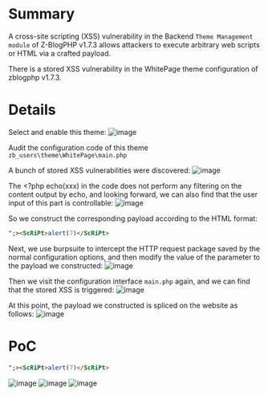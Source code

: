 # Summary
A cross-site scripting (XSS) vulnerability in the Backend `Theme Management module` of Z-BlogPHP v1.7.3 allows attackers to execute arbitrary web scripts or HTML via a crafted payload.

There is a stored XSS vulnerability in the WhitePage theme configuration of zblogphp v1.7.3.

# Details
Select and enable this theme:
![image](https://github.com/user-attachments/assets/f63625a7-e271-4391-9c79-3a96ac7a44c5)

Audit the configuration code of this theme
`zb_users\theme\WhitePage\main.php`

A bunch of stored XSS vulnerabilities were discovered:
![image](https://github.com/user-attachments/assets/987da642-e945-4868-ad7a-d7be389f9f12)

The <?php echo(xxx) in the code does not perform any filtering on the content output by echo, and looking forward, we can also find that the user input of this part is controllable:
![image](https://github.com/user-attachments/assets/40fdcb82-757c-41ab-b9ac-6332a24e2975)

So we construct the corresponding payload according to the HTML format:
```html
";><ScRiPt>alert(7)</ScRiPt>
```

Next, we use burpsuite to intercept the HTTP request package saved by the normal configuration options, and then modify the value of the parameter to the payload we constructed:
![image](https://github.com/user-attachments/assets/8b58c8b9-747c-47d7-826f-9eca4c0f8e5b)

Then we visit the configuration interface `main.php` again, and we can find that the stored XSS is triggered:
![image](https://github.com/user-attachments/assets/5311d151-a440-42b5-9b3d-13ee4c902a7a)

At this point, the payload we constructed is spliced ​​on the website as follows:
![image](https://github.com/user-attachments/assets/bf32dc00-e6bb-4361-9c8d-f2b733c94edc)



# PoC
```html
";><ScRiPt>alert(7)</ScRiPt>
```
![image](https://github.com/user-attachments/assets/690f071d-6f4a-4c9a-93ea-f6b577867c6e)
![image](https://github.com/user-attachments/assets/79b0ad08-e09e-47a5-af0c-9a81d0f985ed)
![image](https://github.com/user-attachments/assets/8ce876e1-d1dd-4f1a-a2f6-48fd449f873c)
